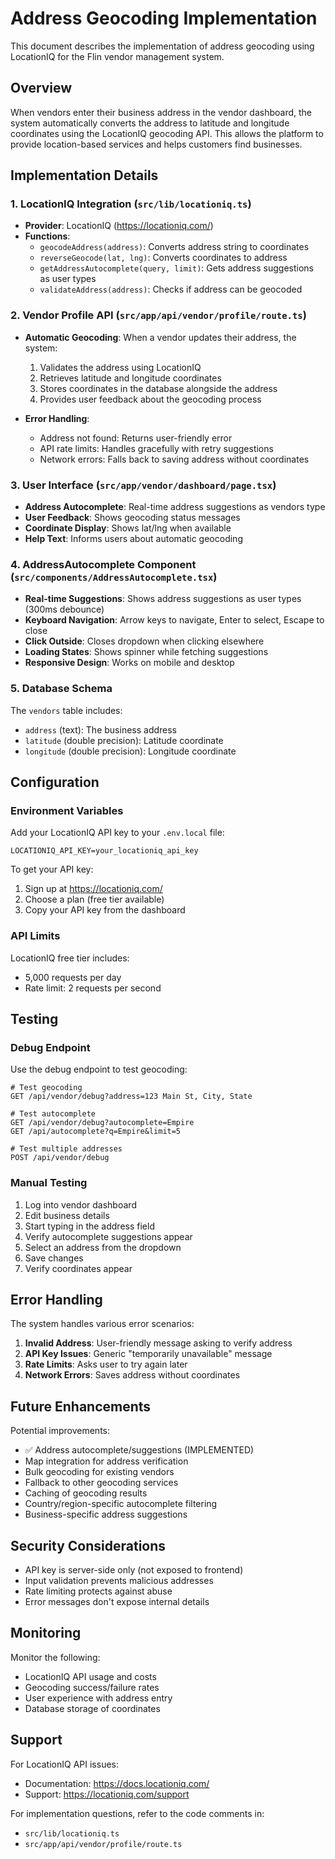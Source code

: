 # Address Geocoding Implementation

This document describes the implementation of address geocoding using LocationIQ for the Flin vendor management system.

## Overview

When vendors enter their business address in the vendor dashboard, the system automatically converts the address to latitude and longitude coordinates using the LocationIQ geocoding API. This allows the platform to provide location-based services and helps customers find businesses.

## Implementation Details

### 1. LocationIQ Integration (`src/lib/locationiq.ts`)

- **Provider**: LocationIQ (https://locationiq.com/)
- **Functions**:
  - `geocodeAddress(address)`: Converts address string to coordinates
  - `reverseGeocode(lat, lng)`: Converts coordinates to address
  - `getAddressAutocomplete(query, limit)`: Gets address suggestions as user types
  - `validateAddress(address)`: Checks if address can be geocoded

### 2. Vendor Profile API (`src/app/api/vendor/profile/route.ts`)

- **Automatic Geocoding**: When a vendor updates their address, the system:
  1. Validates the address using LocationIQ
  2. Retrieves latitude and longitude coordinates
  3. Stores coordinates in the database alongside the address
  4. Provides user feedback about the geocoding process

- **Error Handling**:
  - Address not found: Returns user-friendly error
  - API rate limits: Handles gracefully with retry suggestions
  - Network errors: Falls back to saving address without coordinates

### 3. User Interface (`src/app/vendor/dashboard/page.tsx`)

- **Address Autocomplete**: Real-time address suggestions as vendors type
- **User Feedback**: Shows geocoding status messages
- **Coordinate Display**: Shows lat/lng when available
- **Help Text**: Informs users about automatic geocoding

### 4. AddressAutocomplete Component (`src/components/AddressAutocomplete.tsx`)

- **Real-time Suggestions**: Shows address suggestions as user types (300ms debounce)
- **Keyboard Navigation**: Arrow keys to navigate, Enter to select, Escape to close
- **Click Outside**: Closes dropdown when clicking elsewhere
- **Loading States**: Shows spinner while fetching suggestions
- **Responsive Design**: Works on mobile and desktop

### 5. Database Schema

The `vendors` table includes:
- `address` (text): The business address
- `latitude` (double precision): Latitude coordinate
- `longitude` (double precision): Longitude coordinate

## Configuration

### Environment Variables

Add your LocationIQ API key to your `.env.local` file:

```
LOCATIONIQ_API_KEY=your_locationiq_api_key
```

To get your API key:
1. Sign up at https://locationiq.com/
2. Choose a plan (free tier available)
3. Copy your API key from the dashboard

### API Limits

LocationIQ free tier includes:
- 5,000 requests per day
- Rate limit: 2 requests per second

## Testing

### Debug Endpoint

Use the debug endpoint to test geocoding:

```
# Test geocoding
GET /api/vendor/debug?address=123 Main St, City, State

# Test autocomplete
GET /api/vendor/debug?autocomplete=Empire
GET /api/autocomplete?q=Empire&limit=5

# Test multiple addresses
POST /api/vendor/debug
```

### Manual Testing

1. Log into vendor dashboard
2. Edit business details
3. Start typing in the address field
4. Verify autocomplete suggestions appear
5. Select an address from the dropdown
6. Save changes
7. Verify coordinates appear

## Error Handling

The system handles various error scenarios:

1. **Invalid Address**: User-friendly message asking to verify address
2. **API Key Issues**: Generic "temporarily unavailable" message
3. **Rate Limits**: Asks user to try again later
4. **Network Errors**: Saves address without coordinates

## Future Enhancements

Potential improvements:
- ✅ Address autocomplete/suggestions (IMPLEMENTED)
- Map integration for address verification
- Bulk geocoding for existing vendors
- Fallback to other geocoding services
- Caching of geocoding results
- Country/region-specific autocomplete filtering
- Business-specific address suggestions

## Security Considerations

- API key is server-side only (not exposed to frontend)
- Input validation prevents malicious addresses
- Rate limiting protects against abuse
- Error messages don't expose internal details

## Monitoring

Monitor the following:
- LocationIQ API usage and costs
- Geocoding success/failure rates
- User experience with address entry
- Database storage of coordinates

## Support

For LocationIQ API issues:
- Documentation: https://docs.locationiq.com/
- Support: https://locationiq.com/support

For implementation questions, refer to the code comments in:
- `src/lib/locationiq.ts`
- `src/app/api/vendor/profile/route.ts`
